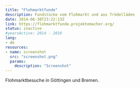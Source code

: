 ```yaml
---
title: "Flohmarktfunde"
description: Fundstücke vom Flohmarkt und aus Trödelläden
date: 2014-06-30T23:22:13Z
link: https://flohmarktfunde.projektemacher.org/
status: inactive
#yearsActive: 2014 - 2016
lang:
- de
resources:
- name: screenshot
  src: "screenshot.png"
  params:
    description: "Screenshot"
---
```

Flohmarktbesuche in Göttingen und Bremen.
